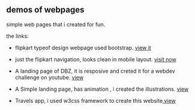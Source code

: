 ## demos of webpages

simple web pages that i created for fun. 

the links: 
* flipkart typeof design webpage used bootstrap. [ view it](https://maheshoz.github.io/demos/flipkart1.html)

* just the flipkart navigation, looks clean in mobile layout. [visit now](https://maheshoz.github.io/demos/flipkart2.html)

* A landing page  of DBZ, it is resposive and creted it for a webdev challenge on youtube. [ view ](https://maheshoz.github.io/demos/dbz/)

* A Simple landing page, has animation , i created the illustrations.  [ view ](https://maheshoz.github.io/demos/infinite/)

* Travels app, i used w3css framework to create this website[ view  ](https://maheshoz.github.io/demos/rubi2/)
